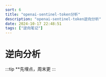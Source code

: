 ```yaml
---
sort: 6
title: "openai-sentinel-token分析"
description: "openai-sentinel-token逆向分析"
date: 2024-10-17 22:48:51
tags: ["逆向笔记"]
---
```


# 逆向分析

:::tip
**先埋点，周末更
:::


